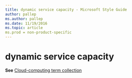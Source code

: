 ```yaml
---
title: dynamic service capacity - Microsoft Style Guide
author: pallep
ms.author: pallep
ms.date: 11/19/2016
ms.topic: article
ms.prod = non-product-specific
---
```


# dynamic service capacity

**See** [Cloud-computing term collection](/style-guide/a-z-word-list-term-collections/term-collections/cloud-computing-terms)
